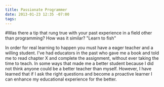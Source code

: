 ```yaml
---
title: Passionate Programmer
date: 2013-01-23 12:35 -07:00
tags:
---
```


#Was there a tip that rung true with your past experience in a field other than programming? How was it similar? "Learn to fish"

In order for real learning to happen you must have a eager teacher and a willing student. I've had educators in the past who gave me a book and told me to read chapter X and complete the assignment, without ever taking the time to teach.  In some ways that made me a better student because I did not think anyone could be a better teacher than myself. However, I have learned that if I ask the right questions and become a proactive learner I can enhance my educational experience for the better. 
